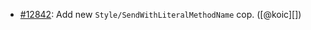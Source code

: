 * [#12842](https://github.com/rubocop/rubocop/issues/12842): Add new `Style/SendWithLiteralMethodName` cop. ([@koic][])
